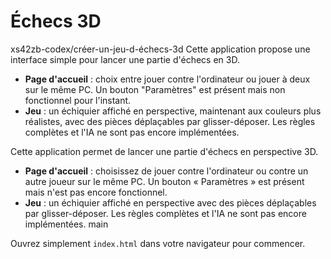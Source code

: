 # Échecs 3D

 xs42zb-codex/créer-un-jeu-d-échecs-3d
Cette application propose une interface simple pour lancer une partie d'échecs en 3D.

- **Page d'accueil** : choix entre jouer contre l'ordinateur ou jouer à deux sur le même PC. Un bouton "Paramètres" est présent mais non fonctionnel pour l'instant.
- **Jeu** : un échiquier affiché en perspective, maintenant aux couleurs plus réalistes, avec des pièces déplaçables par glisser-déposer. Les règles complètes et l'IA ne sont pas encore implémentées.

Cette application permet de lancer une partie d'échecs en perspective 3D.

- **Page d'accueil** : choisissez de jouer contre l'ordinateur ou contre un autre joueur sur le même PC. Un bouton « Paramètres » est présent mais n'est pas encore fonctionnel.
- **Jeu** : un échiquier affiché en perspective avec des pièces déplaçables par glisser-déposer. Les règles complètes et l'IA ne sont pas encore implémentées.
 main

Ouvrez simplement `index.html` dans votre navigateur pour commencer.

